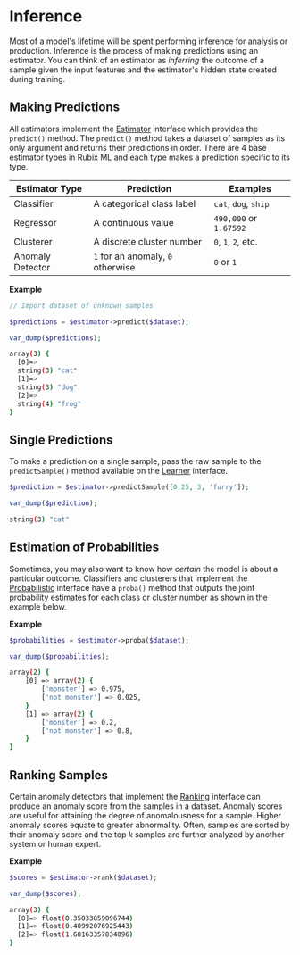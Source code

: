 # Inference
Most of a model's lifetime will be spent performing inference for analysis or production. Inference is the process of making predictions using an estimator. You can think of an estimator as *inferring* the outcome of a sample given the input features and the estimator's hidden state created during training.

## Making Predictions
All estimators implement the [Estimator](estimator.md) interface which provides the `predict()` method. The `predict()` method takes a dataset of samples as its only argument and returns their predictions in order. There are 4 base estimator types in Rubix ML and each type makes a prediction specific to its type.

| Estimator Type | Prediction | Examples |
|---|---|---|
| Classifier | A categorical class label | `cat`, `dog`, `ship` |
| Regressor | A continuous value | `490,000` or `1.67592` |
| Clusterer | A discrete cluster number | `0`, `1`, `2`, etc. |
| Anomaly Detector | `1` for an anomaly, `0` otherwise | `0` or `1` |

**Example**

```php
// Import dataset of unknown samples

$predictions = $estimator->predict($dataset);

var_dump($predictions);
```

```sh
array(3) {
  [0]=>
  string(3) "cat"
  [1]=>
  string(3) "dog"
  [2]=>
  string(4) "frog"
}
```

## Single Predictions
To make a prediction on a single sample, pass the raw sample to the `predictSample()` method available on the [Learner](learner.md) interface.

```php
$prediction = $estimator->predictSample([0.25, 3, 'furry']);

var_dump($prediction);
```

```sh
string(3) "cat"
```

## Estimation of Probabilities
Sometimes, you may also want to know how *certain* the model is about a particular outcome. Classifiers and clusterers that implement the [Probabilistic](https://docs.rubixml.com/en/latest/probabilistic.html) interface have a `proba()` method that outputs the joint probability estimates for each class or cluster number as shown in the example below.

**Example**

```php
$probabilities = $estimator->proba($dataset);  

var_dump($probabilities);
```

```sh
array(2) {
	[0] => array(2) {
		['monster'] => 0.975,
		['not monster'] => 0.025,
	}
	[1] => array(2) {
		['monster'] => 0.2,
		['not monster'] => 0.8,
	}
}
```

## Ranking Samples
Certain anomaly detectors that implement the [Ranking](https://docs.rubixml.com/en/latest/ranking.html) interface can produce an anomaly score from the samples in a dataset. Anomaly scores are useful for attaining the degree of anomalousness for a sample. Higher anomaly scores equate to greater abnormality. Often, samples are sorted by their anomaly score and the top *k* samples are further analyzed by another system or human expert.

**Example**

```php
$scores = $estimator->rank($dataset);

var_dump($scores);
```

```sh
array(3) {
  [0]=> float(0.35033859096744)
  [1]=> float(0.40992076925443)
  [2]=> float(1.68163357834096)
}
```